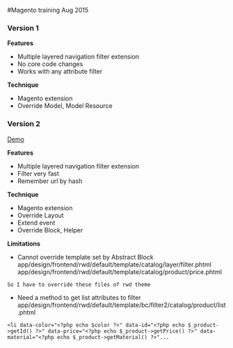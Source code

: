 #Magento training Aug 2015

### Version 1

**Features**
- Multiple layered navigation filter extension
- No core code changes
- Works with any attribute filter

**Technique**
- Magento extension
- Override Model, Model Resource

### Version 2
[Demo](http://10.87.1.77/mage_training/women/new-arrivals.html)

**Features**
- Multiple layered navigation filter extension
- Filter very fast
- Remember url by hash

**Technique**
- Magento extension
- Override Layout
- Extend event
- Override Block, Helper

**Limitations**
- Cannot override template set by Abstract Block
app/design/frontend/rwd/default/template/catalog/layer/filter.phtml
app/design/frontend/rwd/default/template/catalog/product/price.phtml
```
So I have to override these files of rwd theme
```

- Need a method to get list attributes to filter
app/design/frontend/rwd/default/template/bc/filter2/catalog/product/list.phtml
```
<li data-color="<?php echo $color ?>" data-id="<?php echo $_product->getId() ?>" data-price="<?php echo $_product->getPrice() ?>" data-material="<?php echo $_product->getMaterial() ?>"...
```